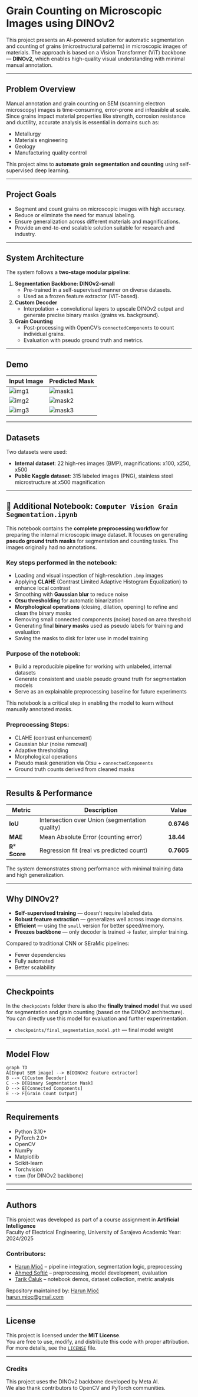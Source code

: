 #  Grain Counting on Microscopic Images using DINOv2

This project presents an AI-powered solution for automatic segmentation and counting of grains (microstructural patterns) in microscopic images of materials. The approach is based on a Vision Transformer (ViT) backbone — **DINOv2**, which enables high-quality visual understanding with minimal manual annotation.

---

##  Problem Overview

Manual annotation and grain counting on SEM (scanning electron microscopy) images is time-consuming, error-prone and infeasible at scale. Since grains impact material properties like strength, corrosion resistance and ductility, accurate analysis is essential in domains such as:
- Metallurgy
- Materials engineering
- Geology
- Manufacturing quality control

This project aims to **automate grain segmentation and counting** using self-supervised deep learning.

---

##  Project Goals

- Segment and count grains on microscopic images with high accuracy.
- Reduce or eliminate the need for manual labeling.
- Ensure generalization across different materials and magnifications.
- Provide an end-to-end scalable solution suitable for research and industry.

---

##  System Architecture

The system follows a **two-stage modular pipeline**:

1. **Segmentation Backbone: DINOv2-small**
   - Pre-trained in a self-supervised manner on diverse datasets.
   - Used as a frozen feature extractor (ViT-based).
2. **Custom Decoder**
   - Interpolation + convolutional layers to upscale DINOv2 output and generate precise binary masks (grains vs. background).
3. **Grain Counting**
   - Post-processing with OpenCV’s `connectedComponents` to count individual grains.
   - Evaluation with pseudo ground truth and metrics.


---

##  Demo

| Input Image | Predicted Mask |
|-------------|----------------|
| ![img1](Images/A_01_01.png) | ![mask1](Binary%20Masks/A_01_01_seg.png) |
| ![img2](Images/14.bmp) | ![mask2](Binary%20Masks/14_seg.png) |
| ![img3](Images/G_03_04.png) | ![mask3](Binary%20Masks/G_03_04_seg.png) |

---

##  Datasets

Two datasets were used:
- **Internal dataset**: 22 high-res images (BMP), magnifications: x100, x250, x500
- **Public Kaggle dataset**: 315 labeled images (PNG), stainless steel microstructure at x500 magnification

---

## 📓 Additional Notebook: `Computer Vision Grain Segmentation.ipynb`

This notebook contains the **complete preprocessing workflow** for preparing the internal microscopic image dataset. It focuses on generating **pseudo ground truth masks** for segmentation and counting tasks. The images originally had no annotations.

### Key steps performed in the notebook:

- Loading and visual inspection of high-resolution `.bmp` images  
- Applying **CLAHE** (Contrast Limited Adaptive Histogram Equalization) to enhance local contrast  
- Smoothing with **Gaussian blur** to reduce noise  
- **Otsu thresholding** for automatic binarization  
- **Morphological operations** (closing, dilation, opening) to refine and clean the binary masks  
- Removing small connected components (noise) based on area threshold  
- Generating final **binary masks** used as pseudo labels for training and evaluation  
- Saving the masks to disk for later use in model training

### Purpose of the notebook:

- Build a reproducible pipeline for working with unlabeled, internal datasets  
- Generate consistent and usable pseudo ground truth for segmentation models  
- Serve as an explainable preprocessing baseline for future experiments

This notebook is a critical step in enabling the model to learn without manually annotated masks.


### Preprocessing Steps:
- CLAHE (contrast enhancement)
- Gaussian blur (noise removal)
- Adaptive thresholding
- Morphological operations
- Pseudo mask generation via Otsu + `connectedComponents`
- Ground truth counts derived from cleaned masks

---

##  Results & Performance

| Metric | Description | Value |
|--------|-------------|-------|
| **IoU** | Intersection over Union (segmentation quality) | **0.6746** |
| **MAE** | Mean Absolute Error (counting error) | **18.44** |
| **R² Score** | Regression fit (real vs predicted count) | **0.7605** |

The system demonstrates strong performance with minimal training data and high generalization.

---

##  Why DINOv2?

- **Self-supervised training** — doesn’t require labeled data.
- **Robust feature extraction** — generalizes well across image domains.
- **Efficient** — using the `small` version for better speed/memory.
- **Freezes backbone** — only decoder is trained → faster, simpler training.

Compared to traditional CNN or SEraMic pipelines:

- Fewer dependencies  
- Fully automated  
- Better scalability

---

## Checkpoints

In the `checkpoints` folder there is also the **finally trained model** that we used for segmentation and grain counting (based on the DINOv2 architecture).
You can directly use this model for evaluation and further experimentation.

- `checkpoints/final_segmentation_model.pth` — final model weight

---

##  Model Flow

```mermaid
graph TD
A[Input SEM image] --> B[DINOv2 feature extractor]
B --> C[Custom Decoder]
C --> D[Binary Segmentation Mask]
D --> E[Connected Components]
E --> F[Grain Count Output]
```
---

## Requirements

- Python 3.10+
- PyTorch 2.0+
- OpenCV
- NumPy
- Matplotlib
- Scikit-learn
- Torchvision
- `timm` (for DINOv2 backbone)

---

---

##  Authors

This project was developed as part of a course assignment in **Artificial Intelligence**  
Faculty of Electrical Engineering, University of Sarajevo
Academic Year: 2024/2025

### Contributors:
- [Harun Mioč](https://github.com/harunmioc) – pipeline integration, segmentation logic, preprocessing
- [Ahmed Softić](https://github.com/soft1c) –  preprocessing, model development, evaluation
- [Tarik Čaluk](https://github.com/tarikcalukk) – notebook demos, dataset collection, metric analysis  

 Repository maintained by: [Harun Mioč](https://github.com/harunmioc)  
 harun.mioc@gmail.com

---

##  License

This project is licensed under the **MIT License**.  
You are free to use, modify, and distribute this code with proper attribution.  
For more details, see the [`LICENSE`](LICENSE) file.

---
###  Credits

This project uses the DINOv2 backbone developed by Meta AI.  
We also thank contributors to OpenCV and PyTorch communities.

